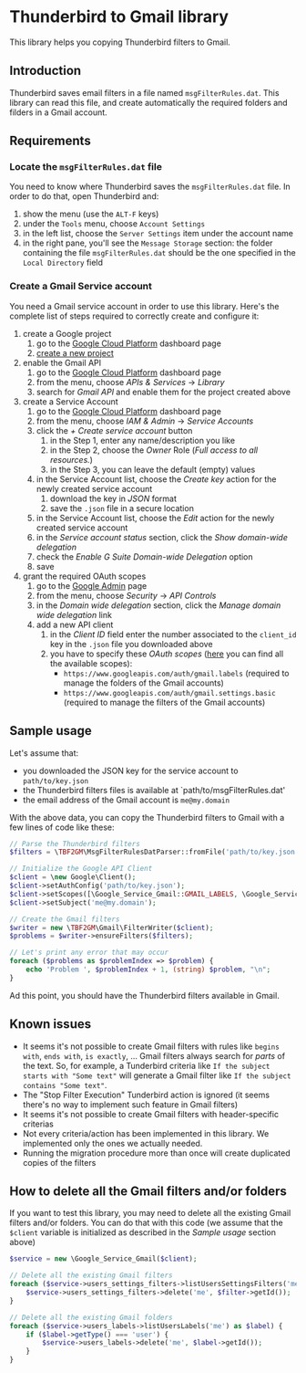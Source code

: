 # Thunderbird to Gmail library

This library helps you copying Thunderbird filters to Gmail.

## Introduction

Thunderbird saves email filters in a file named `msgFilterRules.dat`.
This library can read this file, and create automatically the required folders and filders in a Gmail account.

## Requirements

### Locate the `msgFilterRules.dat` file

You need to know where Thunderbird saves the `msgFilterRules.dat` file.
In order to do that, open Thunderbird and:

1. show the menu (use the `ALT-F` keys)
2. under the `Tools` menu, choose `Account Settings`
3. in the left list, choose the `Server Settings` item under the account name
4. in the right pane, you'll see the `Message Storage` section: the folder containing the file `msgFilterRules.dat` should be the one specified in the `Local Directory` field

### Create a Gmail Service account

You need a Gmail service account in order to use this library.
Here's the complete list of steps required to correctly create and configure it:

1. create a Google project
   1. go to the [Google Cloud Platform](https://console.cloud.google.com/) dashboard page
   2. [create a new project](https://console.cloud.google.com/projectcreate)
2. enable the Gmail API
   1. go to the [Google Cloud Platform](https://console.cloud.google.com/) dashboard page
   2. from the menu, choose *APIs & Services* &rarr; *Library*
   3. search for *Gmail API* and enable them for the project created above
4. create a Service Account
   1. go to the [Google Cloud Platform](https://console.cloud.google.com/) dashboard page
   2. from the menu, choose *IAM & Admin* &rarr; *Service Accounts*
   3. click the *+ Create service account* button
      1. in the Step 1, enter any name/description you like
      2. in the Step 2, choose the *Owner* Role (*Full access to all resources.*)
      3. in the Step 3, you can leave the default (empty) values
   4. in the Service Account list, choose the *Create key* action for the newly created service account
      1. download the key in *JSON* format
      2. save the `.json` file in a secure location
   3.  in the Service Account list, choose the *Edit* action for the newly created service account
      1. in the *Service account status* section, click the *Show domain-wide delegation*
      2. check the *Enable G Suite Domain-wide Delegation* option
      3. save
4. grant the required OAuth scopes
   1. go to the [Google Admin](https://admin.google.com/) page
   2. from the menu, choose *Security* &rarr; *API Controls*
   3. in the *Domain wide delegation* section, click the *Manage domain wide delegation* link
   4. add a new API client
      1. in the *Client ID* field enter the number associated to the `client_id` key in the `.json` file you downloaded above
      2. you have to specify these *OAuth scopes* ([here](https://developers.google.com/identity/protocols/oauth2/scopes) you can find all the available scopes):
         - `https://www.googleapis.com/auth/gmail.labels`
           (required to manage the folders of the Gmail accounts)
         - `https://www.googleapis.com/auth/gmail.settings.basic`
           (required to manage the filters of the Gmail accounts)

## Sample usage

Let's assume that:

- you downloaded the JSON key for the service account to `path/to/key.json`
- the Thunderbird filters files is available at `path/to/msgFilterRules.dat'
- the email address of the Gmail account is `me@my.domain`

With the above data, you can copy the Thunderbird filters to Gmail with a few lines of code like these:

```php
// Parse the Thunderbird filters
$filters = \TBF2GM\MsgFilterRulesDatParser::fromFile('path/to/key.json')->parse();

// Initialize the Google API Client
$client = \new Google\Client();
$client->setAuthConfig('path/to/key.json');
$client->setScopes([\Google_Service_Gmail::GMAIL_LABELS, \Google_Service_Gmail::GMAIL_SETTINGS_BASIC]);
$client->setSubject('me@my.domain');

// Create the Gmail filters
$writer = new \TBF2GM\Gmail\FilterWriter($client);
$problems = $writer->ensureFilters($filters);

// Let's print any error that may occur
foreach ($problems as $problemIndex => $problem) {
    echo 'Problem ', $problemIndex + 1, (string) $problem, "\n";
}
```

Ad this point, you should have the Thunderbird filters available in Gmail.


## Known issues

- It seems it's not possible to create Gmail filters with rules like `begins with`, `ends with`, `is exactly`, ...
  Gmail filters always search for *parts* of the text.
  So, for example, a Tunderbird criteria like `If the subject starts with "Some text"` will generate a Gmail filter like `If the subject contains "Some text"`.
- The "Stop Filter Execution" Tunderbird action is ignored (it seems there's no way to implement such feature in Gmail filters)
- It seems it's not possible to create Gmail filters with header-specific criterias
- Not every criteria/action has been implemented in this library.
  We implemented only the ones we actually needed.
- Running the migration procedure more than once will create duplicated copies of the filters

## How to delete all the Gmail filters and/or folders

If you want to test this library, you may need to delete all the existing Gmail filters and/or folders.
You can do that with this code (we assume that the `$client` variable is initialized as described in the *Sample usage* section above)

```php
$service = new \Google_Service_Gmail($client);

// Delete all the existing Gmail filters
foreach ($service->users_settings_filters->listUsersSettingsFilters('me')->getFilter() as $filter) {
    $service->users_settings_filters->delete('me', $filter->getId());
}

// Delete all the existing Gmail folders
foreach ($service->users_labels->listUsersLabels('me') as $label) {
    if ($label->getType() === 'user') {
        $service->users_labels->delete('me', $label->getId());
    }
}
```
